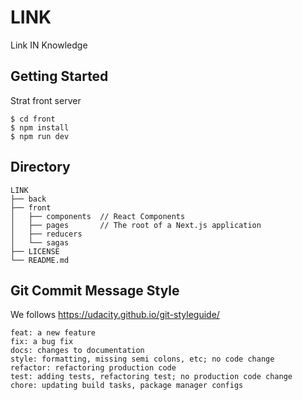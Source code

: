 # LINK
Link IN Knowledge

## Getting Started

Strat front server
```
$ cd front
$ npm install
$ npm run dev
```

## Directory

```
LINK
├── back
├── front
│   ├── components  // React Components
│   ├── pages       // The root of a Next.js application
│   ├── reducers
│   └── sagas
├── LICENSE
└── README.md
```

## Git Commit Message Style

We follows https://udacity.github.io/git-styleguide/

```
feat: a new feature
fix: a bug fix
docs: changes to documentation
style: formatting, missing semi colons, etc; no code change
refactor: refactoring production code
test: adding tests, refactoring test; no production code change
chore: updating build tasks, package manager configs
```